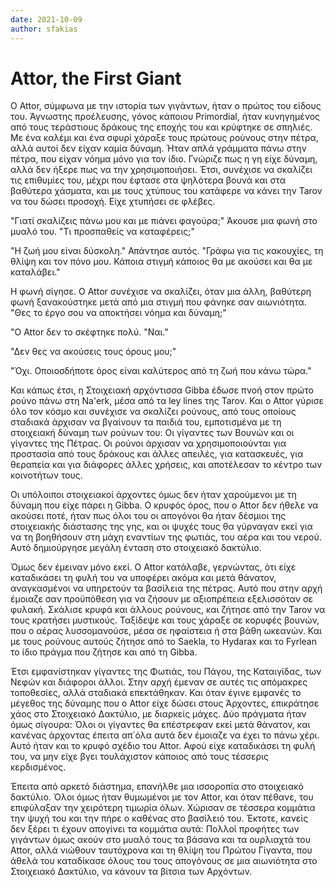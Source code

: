 ```yaml
---
date: 2021-10-09
author: sfakias
---
```

# Attor, the First Giant

O Attor, σύμφωνα με την ιστορία των γιγάντων, ήταν ο πρώτος του είδους του. Άγνωστης προέλευσης, γόνος κάποιου Primordial, ήταν κυνηγημένος από τους τεράστιους δράκους της εποχής του και κρύφτηκε σε σπηλιές. Με ένα καλέμι και ένα σφυρί χάραξε τους πρώτους ρούνους στην πέτρα, αλλά αυτοί δεν είχαν καμία δύναμη. Ήταν απλά γράμματα πάνω στην πέτρα, που είχαν νόημα μόνο για τον ίδιο. Γνώριζε πως η γη είχε δύναμη, αλλά δεν ήξερε πως να την χρησιμοποιήσει. Έτσι, συνέχισε να σκαλίζει τις επιθυμίες του, μέχρι που έφτασε στα ψηλότερα βουνά και στα βαθύτερα χάσματα, και με τους χτύπους του κατάφερε να κάνει την Tarov να του δώσει προσοχή. Είχε χτυπήσει σε φλέβες.

"Γιατί σκαλίζεις πάνω μου και με πιάνει φαγούρα;" Άκουσε μια φωνή στο μυαλό
του. "Τι προσπαθείς να καταφέρεις;"  

"Η ζωή μου είναι δύσκολη." Απάντησε αυτός. "Γράφω για τις κακουχίες, τη θλίψη και τον πόνο μου. Κάποια στιγμή κάποιος θα με ακούσει και θα με καταλάβει."  

Η φωνή σίγησε. Ο Attor συνέχισε να σκαλίζει, όταν μια άλλη, βαθύτερη φωνή ξανακούστηκε μετά από μια στιγμή που φάνηκε σαν αιωνιότητα. "Θες το έργο σου να αποκτήσει νόημα και δύναμη;"  

"Ο Attor δεν το σκέφτηκε πολύ. "Ναι."  

"Δεν θες να ακούσεις τους όρους μου;"  

"Όχι. Οποιοσδήποτε όρος είναι καλύτερος από τη ζωή που κάνω τώρα."

Και κάπως έτσι, η Στοιχειακή αρχόντισσα Gibba έδωσε πνοή στον πρώτο ρούνο πάνω στη Na'erk, μέσα από τα ley lines της Tarov. Και ο Attor γύρισε όλο τον κόσμο και συνέχισε να σκαλίζει ρούνους, από τους οποίους σταδιακά άρχισαν να βγαίνουν τα παιδιά του, εμποτισμένα με τη στοιχειακή δύναμη των ρούνων του: Οι γίγαντες των Βουνών και οι γίγαντες της Πέτρας. Οι ρούνοι άρχισαν να χρησιμοποιούνται για προστασία από τους δράκους και άλλες απειλές, για κατασκευές, για θεραπεία και για διάφορες άλλες χρήσεις, και αποτέλεσαν το κέντρο των κοινοτήτων τους.

Οι υπόλοιποι στοιχειακοί άρχοντες όμως δεν ήταν χαρούμενοι με τη δύναμη που είχε πάρει η Gibba. O κρυφός όρος, που ο Attor δεν ήθελε να ακούσει ποτέ, ήταν πως όλοι του οι απογόνοι θα ήταν δέσμιοι της στοιχειακής διάστασης της γης, και οι ψυχές τους θα γύρναγαν εκεί για να τη βοηθήσουν στη μάχη εναντίων της φωτιάς, του αέρα και του νερού. Αυτό δημιούργησε μεγάλη ένταση στο στοιχειακό δακτύλιο.

Όμως δεν έμειναν μόνο εκεί. Ο Attor κατάλαβε, γερνώντας, ότι είχε καταδικάσει τη φυλή του να υποφέρει ακόμα και μετά θάνατον, αναγκασμένοι να υπηρετούν τα βασίλεια της πέτρας. Αυτό που στην αρχή έμοιαζε σαν προϋπόθεση για να ζήσουν με αξιοπρέπεια εξελισσόταν σε φυλακή. Σκάλισε κρυφά και άλλους ρούνους, και ζήτησε από την Tarov να τους κρατήσει μυστικούς. Ταξίδεψε και τους χάραξε σε κορυφές βουνών, που ο αέρας λυσσομανούσε, μέσα σε ηφαίστεια ή στα βάθη ωκεανών. Και με τους ρούνους αυτούς ζήτησε από το Saekla, τo Hydarax και το Fyrlean το ίδιο πράγμα που ζήτησε και από τη Gibba.  

Έτσι εμφανίστηκαν γίγαντες της Φωτιάς, του Πάγου, της Καταιγίδας, των Νεφών και διάφοροι άλλοι. Στην αρχή έμεναν σε αυτές τις απόμακρες τοποθεσίες, αλλά σταδιακά επεκτάθηκαν. Και όταν έγινε εμφανές το μέγεθος της δύναμης που ο Attor είχε δώσει στους Άρχοντες, επικράτησε χάος στο Στοιχειακό Δακτύλιο, με διαρκείς μάχες. Δύο πράγματα ήταν όμως σίγουρα: Όλοι οι γίγαντες θα επέστρεφαν εκεί μετά θάνατον, και κανένας άρχοντας έπειτα απ΄όλα αυτά δεν έμοιαζε να έχει το πάνω χέρι. Αυτό ήταν και το κρυφό σχέδιο του Attor. Αφού είχε καταδικάσει τη φυλή του, να μην είχε βγει τουλάχιστον κάποιος από τους τέσσερις κερδισμένος.  

Έπειτα από αρκετό διάστημα, επανήλθε μια ισσοροπία στο στοιχειακό δακτύλιο. Όλοι όμως ήταν θυμωμένοι με τον Attor, και όταν πέθανε, του επιφύλαξαν την χειρότερη τιμωρία όλων. Χώρισαν σε τέσσερα κομμάτια την ψυχή του και την πήρε ο καθένας στο βασίλειό του. Έκτοτε, κανείς δεν ξέρει τι έχουν απογίνει τα κομμάτια αυτά: Πολλοί προφήτες των γιγάντων όμως ακούν στο μυαλό τους τα βάσανα και τα ουρλιαχτά του Attor, αλλά νιώθουν ταυτόχρονα και τη θλίψη του Πρώτου Γίγαντα, που άθελά του καταδίκασε όλους του τους απογόνους σε μια αιωνιότητα στο Στοιχειακό Δακτύλιο, να κάνουν τα βίτσια των Αρχόντων.  

